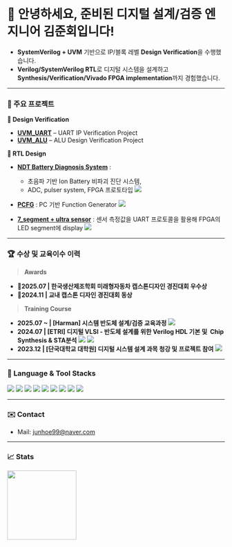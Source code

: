 <!-- 배너/소개 -->
<h1 align="left">👋 안녕하세요, 준비된 디지털 설계/검증 엔지니어 김준회입니다!</h1>

- **SystemVerilog + UVM** 기반으로 IP/블록 레벨 **Design Verification**을 수행했습니다.
- **Verilog/SystemVerilog RTL**로 디지털 시스템을 설계하고 **Synthesis/Verification/Vivado FPGA implementation**까지 경험했습니다.


---
### 📌 주요 프로젝트
**📖 Design Verification**  
- **[UVM_UART](https://github.com/junhoe99/UVM_UART)** – UART IP Verification Project 
- **[UVM_ALU](https://github.com/junhoe99/UVM_ALU)** – ALU Design Verification Project 

**📖 RTL Design**  
- **[NDT Battery Diagnosis System](https://github.com/junhoe99/9_dac_adc_triggered_read_JH)** :
    - 초음파 기반 Ion Battery 비파괴 진단 시스템,
    - ADC, pulser system, FPGA 프로토타입  <img src="https://img.shields.io/badge/Verilog-8A2BE2" />
  
       
- **[PCFG](https://github.com/junhoe99/project_PCFG)** : PC 기반 Function Generator <img src="https://img.shields.io/badge/VHDL-8A2BEE" />

- **[7_segment + ultra sensor](https://github.com/junhoe99/7_segment_ultra_sensor)** : 센서 측정값을 UART 프로토콜을 활용해 FPGA의 LED segment에 display <img src="https://img.shields.io/badge/Verilog-8A2BE2" />



---

### 🏆 수상 및 교육이수 이력
> **Awards**
- **🏅2025.07 | 한국생산제조학회 미래형자동차 캡스톤디자인 경진대회 우수상**  
- **🏅2024.11  | 교내 캡스톤 디자인 경진대회 동상** 

> **Training Course**
- **2025.07 ~ | [Harman] 시스템 반도체 설계/검증 교육과정**
  <img src="https://img.shields.io/badge/Harman-DV%20Bootcamp-green" />
- **2024.07   | [ETRI] 디지털 VLSI - 반도체 설계를 위한 Verilog HDL 기본 및  Chip Synthesis & STA분석**
  <img src="https://img.shields.io/badge/Synopsys-DC%20Tool-purple" />  <img src="https://img.shields.io/badge/Cadence-Xcelium%20Tool-purple" />
- **2023.12   | [단국대학교 대학원] 디지털 시스템 설계 과목 청강 및 프로젝트 참여**   <img src="https://img.shields.io/badge/Capstone-최우수상-blue" />

---
### 🧰 Language & Tool Stacks
>
<p>
  <img src="https://img.shields.io/badge/SystemVerilog-8A2BE2" />
  <img src="https://img.shields.io/badge/UVM-8A2BE2" />
  <img src="https://img.shields.io/badge/Verilog-8A2BE2" />
  <img src="https://img.shields.io/badge/Python-3776AB?logo=python&logoColor=white" />
   <img src="https://img.shields.io/badge/C-00599C?logo=c&logoColor=white" /> 
  <img src="https://img.shields.io/badge/Linux-000000?logo=linux&logoColor=white" />
  <img src="https://img.shields.io/badge/Vivado-FFCC00" />
  <img src="https://img.shields.io/badge/Xcelium-FFCC00" />
  <img src="https://img.shields.io/badge/Design Compiler-FFCC00" />
</p>


---

### ✉️ Contact
- Mail: junhoe99@naver.com 
---

### 📈 Stats
<p>
  <img height="160" src="https://github-readme-stats.vercel.app/api/top-langs/?username=junhoe99&layout=compact" />
</p>

